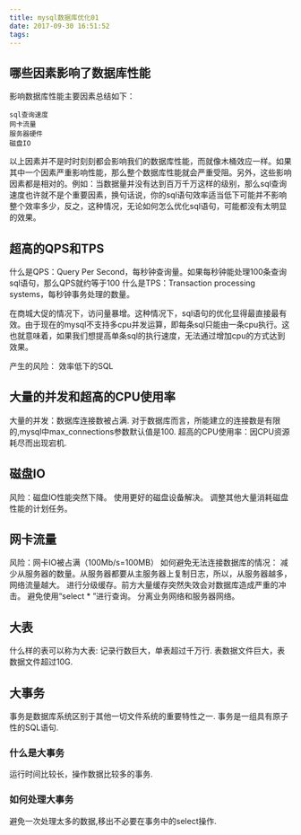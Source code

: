 ```yaml
---
title: mysql数据库优化01
date: 2017-09-30 16:51:52
tags:
---
```

## 哪些因素影响了数据库性能
影响数据库性能主要因素总结如下：
```
sql查询速度
网卡流量
服务器硬件
磁盘IO
```
以上因素并不是时时刻刻都会影响我们的数据库性能，而就像木桶效应一样。如果其中一个因素严重影响性能，那么整个数据库性能就会严重受阻。另外，这些影响因素都是相对的。例如：当数据量并没有达到百万千万这样的级别，那么sql查询速度也许就不是个重要因素，换句话说，你的sql语句效率适当低下可能并不影响整个效率多少，反之，这种情况，无论如何怎么优化sql语句，可能都没有太明显的效果。
<!-- more --> 

## 超高的QPS和TPS
什么是QPS：Query Per Second，每秒钟查询量。如果每秒钟能处理100条查询sql语句，那么QPS就约等于100
什么是TPS：Transaction processing systems，每秒钟事务处理的数量。

在商城大促的情况下，访问量暴增。这种情况下，sql语句的优化显得最直接最有效。由于现在的mysql不支持多cpu并发运算，即每条sql只能由一条cpu执行。这也就意味着，如果我们想提高单条sql的执行速度，无法通过增加cpu的方式达到效果。

产生的风险： 效率低下的SQL

## 大量的并发和超高的CPU使用率

大量的并发：数据库连接数被占满.
对于数据库而言，所能建立的连接数是有限的,mysql中max_connections参数默认值是100.
超高的CPU使用率：因CPU资源耗尽而出现宕机.

## 磁盘IO
风险：磁盘IO性能突然下降。
使用更好的磁盘设备解决。
调整其他大量消耗磁盘性能的计划任务。

## 网卡流量
风险：网卡IO被占满（100Mb/s=100MB）
如何避免无法连接数据库的情况：
减少从服务器的数量。从服务器都要从主服务器上复制日志，所以，从服务器越多，网络流量越大。
进行分级缓存。前方大量缓存突然失效会对数据库造成严重的冲击。
避免使用“select * ”进行查询。
分离业务网络和服务器网络。

## 大表
什么样的表可以称为大表:
记录行数巨大，单表超过千万行.
表数据文件巨大，表数据文件超过10G.

## 大事务
事务是数据库系统区别于其他一切文件系统的重要特性之一.
事务是一组具有原子性的SQL语句.
### 什么是大事务
运行时间比较长，操作数据比较多的事务.
### 如何处理大事务
避免一次处理太多的数据,移出不必要在事务中的select操作.